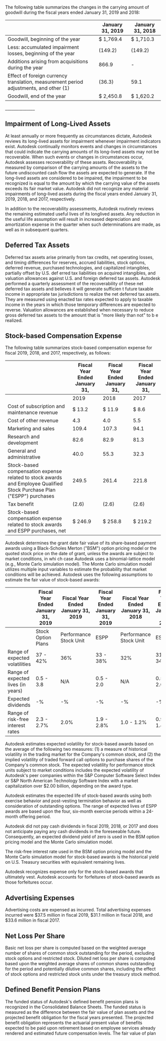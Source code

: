 The following table summarizes the changes in the carrying amount of goodwill during the fiscal years ended January 31, 2019 and 2018:

|                                                                                       | January 31, 2019   | January 31, 2018   |
|---------------------------------------------------------------------------------------|--------------------|--------------------|
| Goodwill, beginning of the year                                                       | $ 1,769.4          | $ 1,710.3          |
| Less: accumulated impairment losses, beginning of the year                            | (149.2)            | (149.2)            |
| Additions arising from acquisitions during the year                                   | 866.9              | -                  |
| Effect of foreign currency translation, measurement period adjustments, and other (1) | (36.3)             | 59.1               |
| Goodwill, end of the year                                                             | $ 2,450.8          | $ 1,620.2          |

\_\_\_\_\_\_\_\_\_\_\_\_\_\_\_

## Impairment of Long-Lived Assets

At least annually or more frequently as circumstances dictate, Autodesk reviews its long-lived assets for impairment whenever impairment indicators exist. Autodesk continually monitors events and changes in circumstances that could indicate the carrying amounts of its long-lived assets may not be recoverable. When such events or changes in circumstances occur, Autodesk assesses recoverability of these assets. Recoverability is measured by comparison of the carrying amounts of the assets to the future undiscounted cash flow the assets are expected to generate. If the long-lived assets are considered to be impaired, the impairment to be recognized is equal to the amount by which the carrying value of the assets exceeds its fair market value. Autodesk did not recognize any material impairments of long-lived assets during the fiscal years ended January 31, 2019, 2018, and 2017, respectively.

In addition to the recoverability assessments, Autodesk routinely reviews the remaining estimated useful lives of its longlived assets. Any reduction in the useful life assumption will result in increased depreciation and amortization expense in the quarter when such determinations are made, as well as in subsequent quarters.

## Deferred Tax Assets

Deferred tax assets arise primarily from tax credits, net operating losses, and timing differences for reserves, accrued liabilities, stock options, deferred revenue, purchased technologies, and capitalized intangibles, partially offset by U.S. def erred tax liabilities on acquired intangibles, and valuation allowances against U.S. and foreign deferred tax assets. Autodesk performed a quarterly assessment of the recoverability of these net deferred tax assets and believes it will generate sufficien t future taxable income in appropriate tax jurisdictions to realize the net deferred tax assets. They are measured using enacted tax rates expected to apply to taxable income in the years in which those temporary differences are expected to reverse. Valuation allowances are established when necessary to reduce gross deferred tax assets to the amount that is "more likely than not" to b e realized.

## Stock-based Compensation Expense

The following table summarizes stock-based compensation expense for fiscal 2019, 2018, and 2017, respectively, as follows:

|                                                                                                                        | Fiscal Year Ended January 31,   | Fiscal Year Ended January 31,   | Fiscal Year Ended January 31,   |
|------------------------------------------------------------------------------------------------------------------------|---------------------------------|---------------------------------|---------------------------------|
|                                                                                                                        | 2019                            | 2018                            | 2017                            |
| Cost of subscription and maintenance revenue                                                                           | $ 13.2                          | $ 11.9                          | $ 8.6                           |
| Cost of other revenue                                                                                                  | 4.3                             | 4.0                             | 5.5                             |
| Marketing and sales                                                                                                    | 109.4                           | 107.3                           | 94.1                            |
| Research and development                                                                                               | 82.6                            | 82.9                            | 81.3                            |
| General and administrative                                                                                             | 40.0                            | 55.3                            | 32.3                            |
| Stock-based compensation expense related to stock awards and Employee Qualified Stock Purchase Plan ("ESPP") purchases | 249.5                           | 261.4                           | 221.8                           |
| Tax benefit                                                                                                            | (2.6)                           | (2.6)                           | (2.6)                           |
| Stock-based compensation expense related to stock awards and ESPP purchases, net                                       | $ 246.9                         | $ 258.8                         | $ 219.2                         |

Autodesk determines the grant date fair value of its share-based payment awards using a Black-Scholes Merton ("BSM") option pricing model or the quoted stock price on the date of grant, unless the awards are subject to market conditions, in whi ch case Autodesk uses a binomial-lattice model (e.g., Monte Carlo simulation model). The Monte Carlo simulation model utilizes multiple input variables to estimate the probability that market conditions will be achieved. Autodesk uses the following assumptions to estimate the fair value of stock-based awards:

|                                    | Fiscal Year Ended January 31, 2019   | Fiscal Year Ended January 31, 2019   | Fiscal Year Ended January 31, 2019   | Fiscal Year Ended January 31, 2018   | Fiscal Year Ended January 31, 2018   | Fiscal Year Ended January 31, 2017   | Fiscal Year Ended January 31, 2017   |
|------------------------------------|--------------------------------------|--------------------------------------|--------------------------------------|--------------------------------------|--------------------------------------|--------------------------------------|--------------------------------------|
|                                    | Stock Option Plans                   | Performance Stock Unit               | ESPP                                 | Performance Stock Unit               | ESPP                                 | Performance Stock Unit               | ESPP                                 |
| Range of expected volatilities     | 37 - 42%                             | 36%                                  | 33 - 38%                             | 32%                                  | 31 - 34%                             | 38 - 39%                             | 30 - 40%                             |
| Range of expected lives (in years) | 0.5 - 3.8                            | N/A                                  | 0.5 - 2.0                            | N/A                                  | 0.5 - 2.0                            | N/A                                  | 0.5 - 2.0                            |
| Expected dividends                 | -%                                   | -%                                   | -%                                   | -%                                   | -%                                   | -%                                   | -%                                   |
| Range of risk-free interest rates  | 2.3 - 2.7%                           | 2.0%                                 | 1.9 - 2.8%                           | 1.0 - 1.2%                           | 0.9 - 1.4%                           | 0.6 - 0.7%                           | 0.5 - 0.9%                           |

Autodesk estimates expected volatility for stock-based awards based on the average of the following two measures: (1) a measure of historical volatility in the trading market for the Company's common stock, and (2) the implied volatility of traded forward call options to purchase shares of the Company's common stock. The expected volatility for performance stock units subject to market conditions includes the expected volatility of Autodesk's peer companies within the S&P Computer Software Select Index or S&P North American Technology Software Index with a market capitalization over $2.00 billion, depending on the award type.

Autodesk estimates the expected life of stock-based awards using both exercise behavior and post-vesting termination behavior as well as consideration of outstanding options. The range of expected lives of ESPP awards are based upon the four, six-month exercise periods within a 24-month offering period.

Autodesk did not pay cash dividends in fiscal 2019, 2018, or 2017 and does not anticipate paying any cash dividends in the foreseeable future. Consequently, an expected dividend yield of zero is used in the BSM option pricing model and the Monte Carlo simulation model.

The risk-free interest rate used in the BSM option pricing model and the Monte Carlo simulation model for stock-based awards is the historical yield on U.S. Treasury securities with equivalent remaining lives.

Autodesk recognizes expense only for the stock-based awards that ultimately vest. Autodesk accounts for forfeitures of stock-based awards as those forfeitures occur.

## Advertising Expenses

Advertising costs are expensed as incurred. Total advertising expenses incurred were $37.5 million in fiscal 2019, $31.1 million in fiscal 2018, and $33.6 million in fiscal 2017.

## Net Loss Per Share

Basic net loss per share is computed based on the weighted average number of shares of common stock outstanding for the period, excluding stock options and restricted stock. Diluted net loss per share is computed based upon the weighted average shares of common shares outstanding for the period and potentially dilutive common shares, including the effect of stock options and restricted stock units under the treasury stock method.

## Defined Benefit Pension Plans

The funded status of Autodesk's defined benefit pension plans is recognized in the Consolidated Balance Sheets. The funded status is measured as the difference between the fair value of plan assets and the projected benefit obligation for the fiscal years presented. The projected benefit obligation represents the actuarial present value of benefits expected to be paid upon retirement based on employee services already rendered and estimated future compensation levels. The fair value of plan

<!-- image -->
